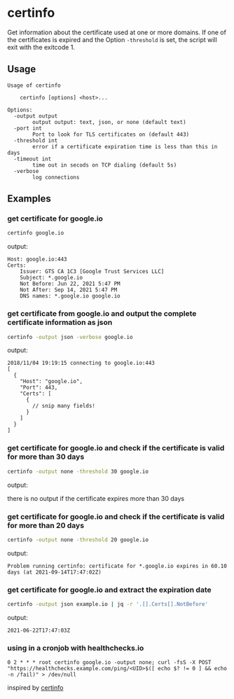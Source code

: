 # certinfo

Get information about the certificate used at one or more domains. If one of the certificates is expired and the Option `-threshold` is set, the script will exit with the exitcode 1.

## Usage

```text
Usage of certinfo

    certinfo [options] <host>...

Options:
  -output output
        output output: text, json, or none (default text)
  -port int
        Port to look for TLS certificates on (default 443)
  -threshold int
        error if a certificate expiration time is less than this in days
  -timeout int
        time out in secods on TCP dialing (default 5s)
  -verbose
        log connections
```

## Examples

### get certificate for google.io

```bash
certinfo google.io
```

output:

```console
Host: google.io:443
Certs:
    Issuer: GTS CA 1C3 [Google Trust Services LLC]
    Subject: *.google.io
    Not Before: Jun 22, 2021 5:47 PM
    Not After: Sep 14, 2021 5:47 PM
    DNS names: *.google.io google.io
```

### get certificate from google.io and output the complete certificate information as json

```bash
certinfo -output json -verbose google.io
```

output:

```console
2018/11/04 19:19:15 connecting to google.io:443
[
  {
    "Host": "google.io",
    "Port": 443,
    "Certs": [
      {
        // snip many fields!
      }
    ]
  }
]
```

### get certificate for google.io and check if the certificate is valid for more than 30 days

```bash
certinfo -output none -threshold 30 google.io
```

output:

there is no output if the certificate expires more than 30 days

### get certificate for google.io and check if the certificate is valid for more than 20 days

```bash
certinfo -output none -threshold 20 google.io
```

output:

```console
Problem running certinfo: certificate for *.google.io expires in 60.10 days (at 2021-09-14T17:47:02Z)
```

### get certificate for google.io and extract the expiration date

```bash
certinfo -output json example.io | jq -r '.[].Certs[].NotBefore'
```

output:

```console
2021-06-22T17:47:03Z
```

### using in a cronjob with healthchecks.io

```text
0 2 * * * root certinfo google.io -output none; curl -fsS -X POST "https://healthchecks.example.com/ping/<UID>$([ echo $? != 0 ] && echo -n /fail)" > /dev/null
```

inspired by [certinfo](https://github.com/carlmjohnson/certinfo)
